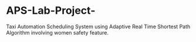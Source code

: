 # APS-Lab-Project-
Taxi Automation Scheduling System using Adaptive Real Time Shortest Path Algorithm involving women safety feature.
